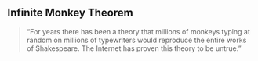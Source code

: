 ## Infinite Monkey Theorem

<blockquote cite="http://searchservervirtualization.techtarget.com/definition/Our-Favorite-Technology-Quotations">
	&ldquo;For years there has been a theory that millions of monkeys typing at random on millions of typewriters would
	reproduce the entire works of Shakespeare. The Internet has proven this theory to be untrue.&rdquo;
</blockquote>